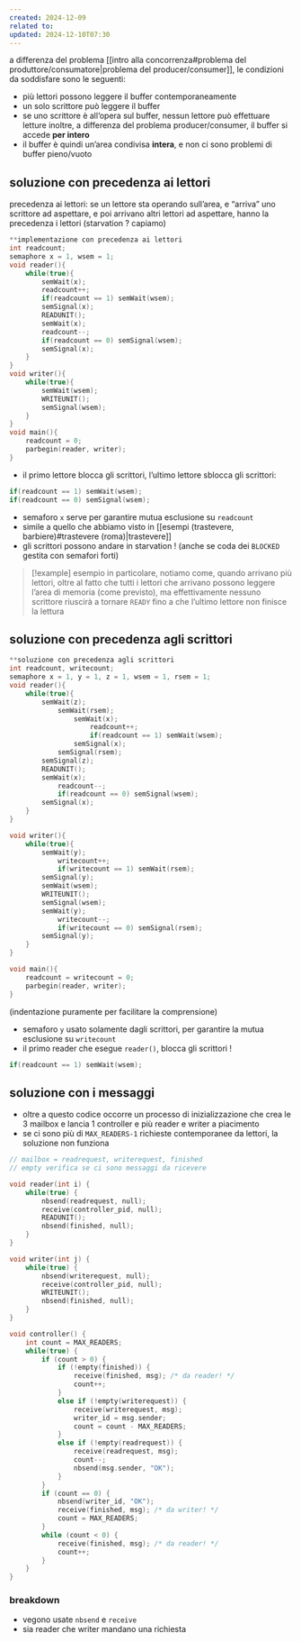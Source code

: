 ```yaml
---
created: 2024-12-09
related to: 
updated: 2024-12-10T07:30
---
```

a differenza del problema [[intro alla concorrenza#problema del produttore/consumatore|problema del producer/consumer]], le condizioni da soddisfare sono le seguenti:
- più lettori possono leggere il buffer contemporaneamente
- un solo scrittore può leggere il buffer
- se uno scrittore è all’opera sul buffer, nessun lettore può effettuare letture
inoltre, a differenza del problema producer/consumer, il buffer si accede **per intero**
- il buffer è quindi un’area condivisa **intera**, e non ci sono problemi di buffer pieno/vuoto
## soluzione con precedenza ai lettori
precedenza ai lettori: se un lettore sta operando sull’area, e “arriva” uno scrittore ad aspettare, e poi arrivano altri lettori ad aspettare, hanno la precedenza i lettori (starvation ? capiamo)
```c
**implementazione con precedenza ai lettori
int readcount;
semaphore x = 1, wsem = 1;
void reader(){
	while(true){
		semWait(x);
		readcount++;
		if(readcount == 1) semWait(wsem);
		semSignal(x);
		READUNIT();
		semWait(x);
		readcount--;
		if(readcount == 0) semSignal(wsem);
		semSignal(x);
	}
}
void writer(){
	while(true){
		semWait(wsem);
		WRITEUNIT();
		semSignal(wsem);
	}
}
void main(){
	readcount = 0;
	parbegin(reader, writer);
}
```
- il primo lettore blocca gli scrittori, l’ultimo lettore sblocca gli scrittori:
```c
if(readcount == 1) semWait(wsem);
if(readcount == 0) semSignal(wsem);
```
- semaforo `x` serve per garantire mutua esclusione su `readcount`
- simile a quello che abbiamo visto in [[esempi (trastevere, barbiere)#trastevere (roma)|trastevere]] 
- gli scrittori possono andare in starvation ! (anche se coda dei `BLOCKED` gestita con semafori forti)
>[!example] esempio
>in particolare, notiamo come, quando arrivano più lettori, oltre al fatto che tutti i lettori che arrivano possono leggere l’area di memoria (come previsto), ma effettivamente nessuno scrittore riuscirà a tornare `READY` fino a che l’ultimo lettore non finisce la lettura
## soluzione con precedenza agli scrittori
```c
**soluzione con precedenza agli scrittori
int readcount, writecount;
semaphore x = 1, y = 1, z = 1, wsem = 1, rsem = 1;
void reader(){
	while(true){
		semWait(z);
			semWait(rsem);
				semWait(x);
					readcount++;
					if(readcount == 1) semWait(wsem);
				semSignal(x);
			semSignal(rsem);
		semSignal(z);
		READUNIT();
		semWait(x);
			readcount--;
			if(readcount == 0) semSignal(wsem);
		semSignal(x);
	}
}

void writer(){
	while(true){
		semWait(y);
			writecount++;
			if(writecount == 1) semWait(rsem);
		semSignal(y);
		semWait(wsem);
		WRITEUNIT();
		semSignal(wsem);
		semWait(y);
			writecount--;
			if(writecount == 0) semSignal(rsem);
		semSignal(y);
	}
}

void main(){
	readcount = writecount = 0;
	parbegin(reader, writer);
}
```
(indentazione puramente per facilitare la comprensione)
- semaforo `y` usato solamente dagli scrittori, per garantire la mutua esclusione su `writecount`
- il primo reader che esegue `reader()`, blocca gli scrittori !
```c
if(readcount == 1) semWait(wsem);
```
## soluzione con i messaggi
- oltre a questo codice occorre un processo di inizializzazione che crea le 3 mailbox e lancia 1 controller e più reader e writer a piacimento
- se ci sono più di `MAX_READERS-1` richieste contemporanee da lettori, la soluzione non funziona
```c
// mailbox = readrequest, writerequest, finished
// empty verifica se ci sono messaggi da ricevere

void reader(int i) {
	while(true) {
		nbsend(readrequest, null);
		receive(controller_pid, null);
		READUNIT();
		nbsend(finished, null);
	}
}

void writer(int j) {
	while(true) {
		nbsend(writerequest, null);
		receive(controller_pid, null);
		WRITEUNIT();
		nbsend(finished, null);
	}
}

void controller() {
	int count = MAX_READERS;
	while(true) {
		if (count > 0) {
			if (!empty(finished)) {
				receive(finished, msg); /* da reader! */
				count++;
			}
			else if (!empty(writerequest)) {
				receive(writerequest, msg);
				writer_id = msg.sender;
				count = count - MAX_READERS;
			}
			else if (!empty(readrequest)) {
				receive(readrequest, msg);
				count--;
				nbsend(msg.sender, "OK");
			}
		}
		if (count == 0) {
			nbsend(writer_id, "OK");
			receive(finished, msg); /* da writer! */
			count = MAX_READERS;
		}
		while (count < 0) {
			receive(finished, msg); /* da reader! */
			count++;
		}
	}
}
```
### breakdown 
- vegono usate `nbsend` e `receive`
- sia reader che writer mandano una richiesta